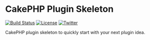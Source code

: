 # CakePHP Plugin Skeleton

<a href="https://github.com/ishanvyas22/cakephp-plugin-skeleton"><img alt="Build Status" src="https://travis-ci.com/ishanvyas22/cakephp-plugin-skeleton.svg?branch=master"></a>
<a href="https://github.com/ishanvyas22/cakephp-plugin-skeleton"><img alt="License" src="https://img.shields.io/github/license/ishanvyas22/cakephp-plugin-skeleton"></a>
<a href="https://github.com/ishanvyas22/cakephp-plugin-skeleton"><img alt="Twitter" src="https://img.shields.io/twitter/url?style=social"></a>

CakePHP plugin skeleton to quickly start with your next plugin idea.
